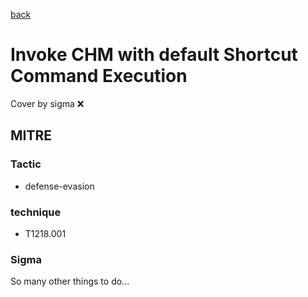 [back](../index.md)
# Invoke CHM with default Shortcut Command Execution
Cover by sigma :x: 

## MITRE
### Tactic
  - defense-evasion

### technique
  - T1218.001

### Sigma

 So many other things to do...